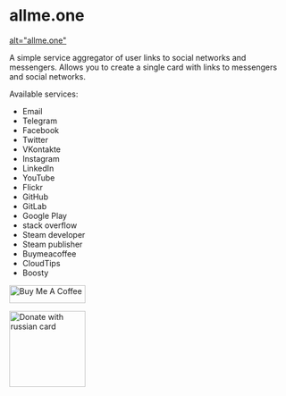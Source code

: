 # allme.one

<a href="https://www.allme.one" target="_blank">alt="allme.one"</a>

A simple service aggregator of user links to social networks and messengers. Allows you to create a single card with links to messengers and social networks.

Available services:

- Email
- Telegram
- Facebook
- Twitter
- VKontakte
- Instagram
- LinkedIn
- YouTube
- Flickr
- GitHub
- GitLab
- Google Play
- stack overflow
- Steam developer
- Steam publisher
- Buymeacoffee
- CloudTips
- Boosty

<a href="https://www.buymeacoffee.com/maxtrash" target="_blank"><img src="https://cdn.buymeacoffee.com/buttons/default-orange.png" alt="Buy Me A Coffee" height="32" width="136"></a>

<a href="https://pay.cloudtips.ru/p/5acab2cd" target="_blank"><img src="assets/donations/qrImage.png" alt="Donate with russian card" height="136" width="136"></a>